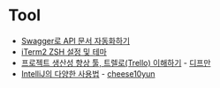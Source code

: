 # Tool

- [Swagger로 API 문서 자동화하기](http://jojoldu.tistory.com/31)
- [iTerm2 ZSH 설정 및 테마](https://beomi.github.io/2017/07/07/Beautify-ZSH/)
- [프로젝트 생산성 향상 툴, 트렐로(Trello) 이해하기](https://medium.com/@depromeet/%ED%94%84%EB%A1%9C%EC%A0%9D%ED%8A%B8-%EC%83%9D%EC%82%B0%EC%84%B1-%ED%96%A5%EC%83%81-%ED%88%B4-%ED%8A%B8%EB%A0%90%EB%A1%9C-trello-%EC%9D%B4%ED%95%B4%ED%95%98%EA%B8%B0-bdfd1319dd7b) - [디프만](https://www.facebook.com/depromeet/)
- [IntelliJ의 다양한 사용법](https://github.com/cheese10yun/IntelliJ) - [cheese10yun](https://github.com/cheese10yun)

